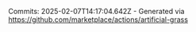 Commits: 2025-02-07T14:17:04.642Z - Generated via https://github.com/marketplace/actions/artificial-grass
<br>
